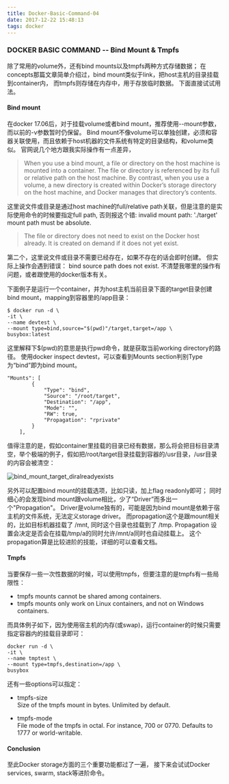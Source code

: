 ```yaml
---
title: Docker-Basic-Command-04
date: 2017-12-22 15:48:13
tags: docker
---
```


### DOCKER BASIC COMMAND -- Bind Mount & Tmpfs

除了常用的volume外，还有bind mounts以及tmpfs两种方式存储数据； 在concepts那篇文章简单介绍过，bind mount类似于link，把host主机的目录挂载到container内， 而tmpfs则存储在内存中，用于存放临时数据。 下面直接试试用法。

#### Bind mount

在docker 17.06后，对于挂载volume或者bind mount，推荐使用--mount参数，而以前的-v参数暂时仍保留。
Bind mount不像volume可以单独创建，必须和容器关联使用，而且依赖于host机器的文件系统有特定的目录结构，和volume类似。
官网说几个地方跟我实际操作有一点差异，

>   When you use a bind mount, a file or directory on the host machine is mounted into a container. The file or directory is referenced by its full or relative path on the host machine. By contrast, when you use a volume, a new directory is created within Docker’s storage directory on the host machine, and Docker manages that directory’s contents.

这里说文件或目录是通过host machine的full/relative path关联，但是注意的是实际使用命令的时候要指定full path, 否则报这个错: invalid mount path: './target' mount path must be absolute.


>   The file or directory does not need to exist on the Docker host already. It is created on demand if it does not yet exist. 

第二个，这里说文件或目录不需要已经存在，如果不存在的话会即时创建。 但实际上操作会遇到错误： bind source path does not exist.  不清楚我哪里的操作有问题，或者跟使用的docker版本有关。



下面例子是运行一个container，并为host主机当前目录下面的target目录创建bind mount，mapping到容器里的/app目录：

    $ docker run -d \
    -it \
    --name devtest \
    --mount type=bind,source="$(pwd)"/target,target=/app \
    busybox:latest

这里解释下$(pwd)的意思是执行pwd命令，就是获取当前working directory的路径。
使用docker inspect devtest，可以查看到Mounts section判别Type为“bind”即为bind mount。

    "Mounts": [
            {
                "Type": "bind",
                "Source": "/root/target",
                "Destination": "/app",
                "Mode": "",
                "RW": true,
                "Propagation": "rprivate"
            }
        ],


值得注意的是，假如container里挂载的目录已经有数据，那么将会把目标目录清空，举个极端的例子，假如把/root/target目录挂载到容器的/usr目录，/usr目录的内容会被清空：

![bind_mount_target_diralreadyexists](bind_mount_target_diralreadyexists.png)


另外可以配置bind mount的挂载选项，比如只读，加上flag readonly即可；
同时细心的会发现bind mount跟volume相比，少了“Driver”而多出一个"Propagation"。 Driver是volume独有的，可能是因为bind mount是依赖于宿主机的文件系统，无法定义storage driver。 而propagation这个是跟mount相关的，比如目标机器挂载了 /mnt, 同时这个目录也挂载到了 /tmp. Propagation 设置会决定是否会在挂载/tmp/a的同时允许/mnt/a同时也自动挂载上。 这个propagation算是比较进阶的技能，详细的可以查看文档。


#### Tmpfs

当要保存一些一次性数据的时候，可以使用tmpfs，但要注意的是tmpfs有一些局限性：

* tmpfs mounts cannot be shared among containers.
* tmpfs mounts only work on Linux containers, and not on Windows containers.

而具体例子如下，因为使用宿主机的内存(或swap)，运行container的时候只需要指定容器内的挂载目录即可：

    docker run -d \
    -it \
    --name tmptest \
    --mount type=tmpfs,destination=/app \
    busybox

还有一些options可以指定：

* tmpfs-size	
Size of the tmpfs mount in bytes. Unlimited by default.

* tmpfs-mode	
File mode of the tmpfs in octal. For instance, 700 or 0770. Defaults to 1777 or world-writable.



#### Conclusion

至此Docker storage方面的三个重要功能都过了一遍， 接下来会试试Docker services, swarm, stack等进阶命令。
